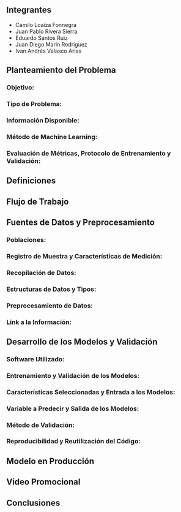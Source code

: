 ## Integrantes

- Camilo Loaiza Fonnegra
- Juan Pablo Rivera Sierra
- Eduardo Santos Ruiz
- Juan Diego Marin Rodriguez
- Ivan Andrés Velasco Arias


## Planteamiento del Problema

### Objetivo:

### Tipo de Problema:

### Información Disponible:

### Método de Machine Learning:

### Evaluación de Métricas, Protocolo de Entrenamiento y Validación:

## Definiciones

## Flujo de Trabajo

## Fuentes de Datos y Preprocesamiento

### Poblaciones:

### Registro de Muestra y Características de Medición:

### Recopilación de Datos:

### Estructuras de Datos y Tipos:

### Preprocesamiento de Datos:

### Link a la Información:

## Desarrollo de los Modelos y Validación

### Software Utilizado:

### Entrenamiento y Validación de los Modelos:

### Características Seleccionadas y Entrada a los Modelos:

### Variable a Predecir y Salida de los Modelos:

### Método de Validación:

### Reproducibilidad y Reutilización del Código:

## Modelo en Producción

## Video Promocional

## Conclusiones 

